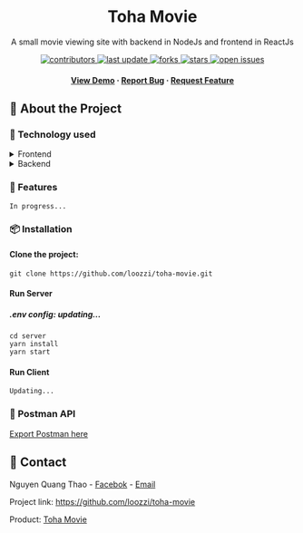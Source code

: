<div align="center">
	<h1>Toha Movie</h1>
	<p>
		A small movie viewing site with backend in NodeJs and frontend in ReactJs
	</p>
	<!-- Badges -->
	<p>
	<a href="https://github.com/loozzi/toha-movie/graphs/contributors">
		<img src="https://img.shields.io/github/contributors/loozzi/toha-movie" alt="contributors" />
	</a>
	<a href="">
		<img src="https://img.shields.io/github/last-commit/loozzi/toha-movie" alt="last update" />
	</a>
	<a href="https://github.com/loozzi/toha-movie/network/members">
		<img src="https://img.shields.io/github/forks/loozzi/toha-movie" alt="forks" />
	</a>
	<a href="https://github.com/loozzi/toha-movie/stargazers">
		<img src="https://img.shields.io/github/stars/loozzi/toha-movie" alt="stars" />
	</a>
	<a href="https://github.com/loozzi/toha-movie/issues/">
		<img src="https://img.shields.io/github/issues/loozzi/toha-movie" alt="open issues" />
	</a>
	</p>
	
<h4>
	<a href="https://tohamovie.site">View Demo</a>
<span> · </span>
	<a href="https://github.com/loozzi/toha-movie/issues/">Report Bug</a>
<span> · </span>
	<a href="https://github.com/loozzi/toha-movie/issues/">Request Feature</a>
</h4>
</div>

## 🌟 About the Project
### 📑 Technology used
<details>
	<summary>Frontend</summary>
	<ul>
		<li>Updating...</>
	</ul>
</details>

<details>
	<summary>Backend</summary>
	<ul>
		<li><a href="https://nodejs.org/en">NodejS</a></li>
		<li><a href="https://expressjs.com/">ExpressJS</a></li>
		<li><a href="https://jwt.io/">JSON Web Token</a></li>
		<li><a href="https://www.mysql.com/">MySQL</a></li>
		<li>Updating...</li>
	</ul>
</details>

### :dart: Features
	In progress...

### 📦 Installation
#### Clone the project:
	git clone https://github.com/loozzi/toha-movie.git

#### Run Server
##### .env config: updating...
	cd server
	yarn install
	yarn start

#### Run Client
	Updating...
### 📃 Postman API
<a href="https://api.postman.com/collections/20770832-2bc967d7-98ba-49f8-93a1-340e10671c25?access_key=PMAT-01HE8921NF17BMJVZ4RG1YEN7C">Export Postman here</a>

## 🤝 Contact
Nguyen Quang Thao - <a href="https://www.facebook.com/NQT.Loozzii/">Facebok</a> - <a href="mail:thaonq.dev+github@gmail.com">Email</a>

Project link: <a href="https://github.com/loozzi/toha-movie">https://github.com/loozzi/toha-movie</a>

Product: <a href="https://tohamovie.site">Toha Movie</a> 